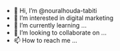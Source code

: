 - 👋 Hi, I’m @nouralhouda-tabiti
- 👀 I’m interested in digital marketing
- 🌱 I’m currently learning ...
- 💞️ I’m looking to collaborate on ...
- 📫 How to reach me ...

<!---
nouralhouda-tabiti/nouralhouda-tabiti is a ✨ special ✨ repository because its `README.md` (this file) appears on your GitHub profile.
You can click the Preview link to take a look at your changes.
--->

